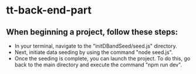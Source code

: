 # tt-back-end-part
## When beginning a project, follow these steps:

- In your terminal, navigate to the "initDBandSeed/seed.js" directory.
- Next, initiate data seeding by using the command "node seed.js".
- Once the seeding is complete, you can launch the project. To do this, go back to the main directory and execute the command "npm run dev".